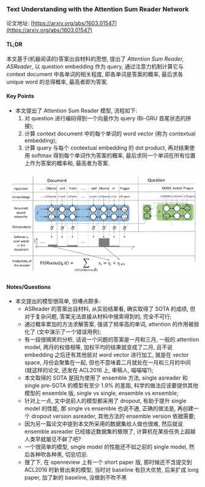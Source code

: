 ### Text Understanding with the Attention Sum Reader Network

论文地址: [https://arxiv.org/abs/1603.01547](https://arxiv.org/abs/1603.01547)

#### TL;DR

本文基于(机器阅读的)答案出自材料的思想, 提出了 *Attention Sum Reader, ASReader*, 以 question embedding 作为 query, 通过注意力机制计算它与 context document 中各单词的相关程度, 即各单词是答案的概率, 最后求各 unique word 的总得概率, 最高者即为答案.

#### Key Points

* 本文提出了 Attention Sum Reader 模型, 流程如下:
    1. 对 question 进行编码得到一个向量作为 query (Bi-GRU 首尾状态的拼接);
    2. 计算 context document 中的每个单词的 word vector (称为 contextual embedding);
    3. 计算 query 与每个 contextual embedding 的 dot product, 再对结果使用 softmax 得到每个单词作为答案的概率, 最后求同一个单词在所有位置上作为答案的概率和, 最高者为答案.

![](../img/asreader.png)

#### Notes/Questions

* 本文提出的模型很简单, 但嘈点颇多:
    * ASReader 的答案出自材料, 从实验结果看, 确实取得了 SOTA 的成绩, 但对于复杂问题, 答案无法直接从材料中搜索得到的, 完全不可行;
    * 通过概率累加的方法求解答案, 强调了频率高的单词, attention 的作用被弱化了 (文中演示了一个错误用例);
    * 有一段很搞笑的分析, 话说一个问题的答案是一月和三月, 一般的 attention model, 两月的权值相等, 加权平均的结果就变成了二月, 且不说 embedding 之后还有其他层对 word vector 进行加工, 就是在 vector space, 月份会聚集在一起, 但也不意味着二月就处在一月和三月的中间 (就这样的论文, 还发在 ACL2016 上, 审稿人, 喵喵喵?);
    * 本文取得的 SOTA 是因为使用了 ensemble 方法, single asreader 和 single pre-SOTA 的模型有至少 1.9% 的差距, 科学的做法应该要提供其他模型的 ensemble 版, single vs single, ensemble vs ensemble;
    * 针对上一点, 文中说前人的模型都采用了 dropout, 有助于提升 single model 的性能, 那 single vs ensemble 也说不通, 正确的做法是, 再创建一个 dropout version asreader, 其他方法的 ensemble version 依据需要;
    * 因为另一篇论文中提到本文所采用的数据集给人做也很难, 然后就说 ensemble asreader 已经接近数据集的极限了, 计算机在某些任务上超越人类早就屡见不鲜了吧?
    * 一个很简单的模型, single model 的性能还不如之前的 single model, 然后各种吹各种黑, 切忌切忌.
    * 搜了下, 在 openreview 上有一个 short paper 版, 那时候还不含提交到 ACL2016 时新冒出来的模型, 当时对 baseline 有巨大优势, 后来扩成 long paper, 加了新的 baseline, 没做到不吹不黑
